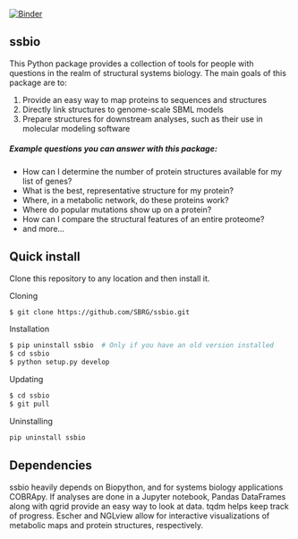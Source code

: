 [![Binder](http://mybinder.org/badge.svg)](http://mybinder.org/repo/nmih/ssbio)

## ssbio
This Python package provides a collection of tools for people with questions in the realm
of structural systems biology. The main goals of this package are to:

1. Provide an easy way to map proteins to sequences and structures
2. Directly link structures to genome-scale SBML models
3. Prepare structures for downstream analyses, such as their use in molecular modeling software

##### Example questions you can answer with this package:

- How can I determine the number of protein structures available for my list of genes?
- What is the best, representative structure for my protein?
- Where, in a metabolic network, do these proteins work?
- Where do popular mutations show up on a protein?
- How can I compare the structural features of an entire proteome?
- and more...

## Quick install
Clone this repository to any location and then install it.

Cloning
```bash
$ git clone https://github.com/SBRG/ssbio.git
```

Installation
```bash
$ pip uninstall ssbio  # Only if you have an old version installed
$ cd ssbio
$ python setup.py develop
```

Updating
```bash
$ cd ssbio
$ git pull
```

Uninstalling
```bash
pip uninstall ssbio
```

## Dependencies
ssbio heavily depends on Biopython, and for systems biology
applications COBRApy. If analyses are done in a Jupyter notebook,
Pandas DataFrames along with qgrid provide an easy way to look at
data. tqdm helps keep track of progress. Escher and NGLview allow for
interactive visualizations of metabolic maps and protein structures,
respectively.
